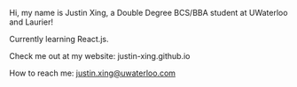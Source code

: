 Hi, my name is Justin Xing, a Double Degree BCS/BBA student at UWaterloo and Laurier!

Currently learning React.js.

Check me out at my website: justin-xing.github.io

How to reach me: justin.xing@uwaterloo.com
